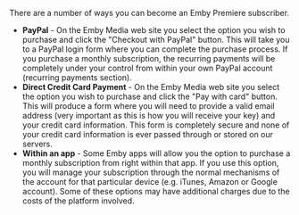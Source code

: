 There are a number of ways you can become an Emby Premiere subscriber.
 
* **PayPal** - On the Emby Media web site you select the option you wish to purchase and click the "Checkout with PayPal" button.  This will take you to a PayPal login form where you can complete the purchase process.  If you purchase a monthly subscription, the recurring payments will be completely under your control from within your own PayPal account (recurring payments section).
* **Direct Credit Card Payment** - On the Emby Media web site you select the option you wish to purchase and click the "Pay with card" button.  This will produce a form where you will need to provide a valid email address (very important as this is how you will receive your key) and your credit card information.  This form is completely secure and none of your credit card information is ever passed through or stored on our servers.
* **Within an app** - Some Emby apps will allow you the option to purchase a monthly subscription from right within that app.  If you use this option, you will manage your subscription through the normal mechanisms of the account for that particular device (e.g. iTunes, Amazon or Google account).  Some of these options may have additional charges due to the costs of the platform involved.